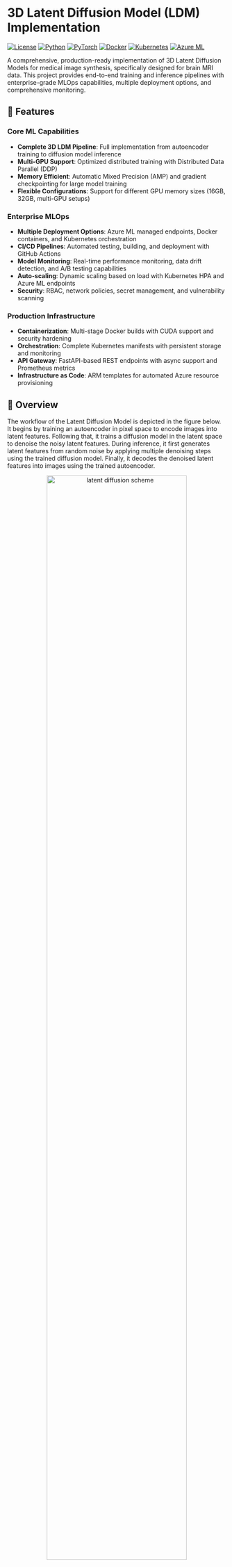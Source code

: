 # 3D Latent Diffusion Model (LDM) Implementation

<!-- 
  Project badges provide quick visual overview of:
  - License: MIT (open source, permissive)
  - Python: 3.8+ (minimum version requirement)  
  - PyTorch: 2.0+ (deep learning framework)
  - Docker: Container-ready deployment
  - Kubernetes: Production orchestration support
  - Azure ML: Cloud ML platform integration
-->
[![License](https://img.shields.io/badge/license-MIT-blue.svg)](LICENSE)
[![Python](https://img.shields.io/badge/python-3.8+-blue.svg)](https://python.org)
[![PyTorch](https://img.shields.io/badge/pytorch-2.0+-red.svg)](https://pytorch.org)
[![Docker](https://img.shields.io/badge/docker-ready-blue.svg)](https://docker.com)
[![Kubernetes](https://img.shields.io/badge/kubernetes-ready-blue.svg)](https://kubernetes.io)
[![Azure ML](https://img.shields.io/badge/azure%20ml-integrated-blue.svg)](https://azure.microsoft.com/services/machine-learning/)

<!-- 
  Project Description:
  This is a comprehensive implementation designed for medical imaging professionals and ML engineers
  who need production-ready 3D image generation capabilities. The project emphasizes:
  - Medical image synthesis for brain MRI data
  - Enterprise-grade deployment options
  - Multi-GPU training optimization
  - Complete MLOps lifecycle support
-->
A comprehensive, production-ready implementation of 3D Latent Diffusion Models for medical image synthesis, specifically designed for brain MRI data. This project provides end-to-end training and inference pipelines with enterprise-grade MLOps capabilities, multiple deployment options, and comprehensive monitoring.

## 🚀 Features

<!-- 
  Features are organized into three categories:
  1. Core ML Capabilities: The actual AI/ML functionality
  2. Enterprise MLOps: Production deployment and operations
  3. Production Infrastructure: Technical infrastructure support
-->

### Core ML Capabilities
<!-- These features focus on the machine learning aspects -->
- **Complete 3D LDM Pipeline**: Full implementation from autoencoder training to diffusion model inference
- **Multi-GPU Support**: Optimized distributed training with Distributed Data Parallel (DDP)
- **Memory Efficient**: Automatic Mixed Precision (AMP) and gradient checkpointing for large model training
- **Flexible Configurations**: Support for different GPU memory sizes (16GB, 32GB, multi-GPU setups)

### Enterprise MLOps
<!-- These features enable production deployment and monitoring -->
- **Multiple Deployment Options**: Azure ML managed endpoints, Docker containers, and Kubernetes orchestration
- **CI/CD Pipelines**: Automated testing, building, and deployment with GitHub Actions
- **Model Monitoring**: Real-time performance monitoring, data drift detection, and A/B testing capabilities
- **Auto-scaling**: Dynamic scaling based on load with Kubernetes HPA and Azure ML endpoints
- **Security**: RBAC, network policies, secret management, and vulnerability scanning

### Production Infrastructure
<!-- These features provide the technical foundation for enterprise deployment -->
- **Containerization**: Multi-stage Docker builds with CUDA support and security hardening
- **Orchestration**: Complete Kubernetes manifests with persistent storage and monitoring
- **API Gateway**: FastAPI-based REST endpoints with async support and Prometheus metrics
- **Infrastructure as Code**: ARM templates for automated Azure resource provisioning

## 📖 Overview

<!-- 
  Technical Overview:
  The Latent Diffusion Model (LDM) works in two main phases:
  1. Training Phase: Train autoencoder + Train diffusion model in latent space
  2. Inference Phase: Generate noise → Denoise in latent space → Decode to image
  
  Benefits of working in latent space:
  - Reduced computational cost (smaller dimensionality)
  - Better training stability
  - Preserved semantic meaning
-->
The workflow of the Latent Diffusion Model is depicted in the figure below. It begins by training an autoencoder in pixel space to encode images into latent features. Following that, it trains a diffusion model in the latent space to denoise the noisy latent features. During inference, it first generates latent features from random noise by applying multiple denoising steps using the trained diffusion model. Finally, it decodes the denoised latent features into images using the trained autoencoder.

<p align="center">
  <img src="./figs/ldm.png" alt="latent diffusion scheme" width="80%">
</p>

## 📚 Background

<!-- 
  Academic Foundation:
  This implementation builds upon established research in:
  - Latent diffusion models (Stable Diffusion foundation)
  - Medical imaging applications
  - Brain tumor segmentation datasets
-->
This implementation is based on MONAI's latent diffusion model and follows these key papers:

- **[Latent Diffusion]**: Rombach, Robin, et al. "High-resolution image synthesis with latent diffusion models." CVPR 2022.
- **[Brain Imaging Generation]**: Pinaya et al. "Brain imaging generation with latent diffusion models"
- **[BRATS]**: Menze, Bjoern H., et al. "The multimodal brain tumor image segmentation benchmark (BRATS)."

## 🛠️ Installation

<!--
  Installation Prerequisites:
  - Python 3.8+: Required for modern PyTorch and MONAI features
  - CUDA GPU: Essential for reasonable training times (>16GB VRAM recommended)
  - PyTorch 2.0+: Needed for torch.compile() optimization
  - MONAI: Medical imaging specific deep learning library
-->

### Prerequisites
<!-- 
  Hardware Requirements:
  - CUDA GPU: Training 3D models requires significant GPU memory
  - 16GB+ VRAM: Minimum for basic training with reduced batch sizes
  - 32GB+ VRAM: Recommended for optimal training performance
  - Multi-GPU: Best for large-scale training and faster convergence
-->
- Python 3.8+
- CUDA-capable GPU (recommended: >16GB VRAM)
- PyTorch 2.0+
- MONAI

### Quick Setup
```bash
# Clone the repository
git clone <your-repo-url>
cd 3d_ldm

# Install dependencies - this includes PyTorch, MONAI, and all required packages
pip install -r requirements.txt

# Configure environment - copy template and edit with your specific paths
cp config/environment.json.example config/environment.json
# Edit environment.json with your paths
```

## 📊 Dataset

<!--
  Dataset Information:
  - BraTS: Brain Tumor Segmentation Challenge datasets
  - Medical Decathlon: Standardized medical imaging datasets
  - T1, T2, FLAIR: Different MRI sequence types
  - Important: Always check dataset licensing and usage requirements
-->
The example uses **BraTS 2016 and 2017** data from the [Medical Decathlon](http://medicaldecathlon.com/).

### Download Data
```bash
# This script automatically downloads and preprocesses the BraTS dataset
python download_brats_data.py -e ./config/environment.json
```

**Disclaimer**: We are not the host of the data. Please ensure you read and comply with the dataset's requirements and usage policies.

## 🚀 Quick Start

### 1. Configure Environment
<!--
  Configuration Steps:
  - model_dir: Where trained models will be saved
  - tfevent_path: TensorBoard logging directory
  - output_dir: Generated images and results
  - data_base_dir: Path to your downloaded BraTS dataset
-->
Edit `./config/environment.json`:
```json
{
  "model_dir": "path/to/save/models",
  "tfevent_path": "path/to/tensorboard/logs", 
  "output_dir": "path/to/generated/images",
  "data_base_dir": "path/to/brats/dataset"
}
```

### 2. Train Autoencoder
<!--
  Training Options:
  - Single GPU: Use config_train_32g.json for 32GB GPUs
  - Multi-GPU: Use config_train_multigpu.json for distributed training
  - Memory optimization: Use config_train_16g.json for smaller GPUs
-->
```bash
# Single GPU (32GB) - optimal for single high-memory GPU
python train_autoencoder.py -c ./config/config_train_32g.json -e ./config/environment.json -g 1

# Multi-GPU (Windows) - distributed training across multiple GPUs
train_autoencoder_multigpu.bat 4 config/config_train_multigpu.json true false
```

### 3. Train Diffusion Model
<!--
  Diffusion Training:
  - Requires pre-trained autoencoder from step 2
  - More computationally intensive than autoencoder training
  - Benefits significantly from multi-GPU setups
-->
```bash
# Single GPU - train diffusion model using latent features from autoencoder
python train_diffusion.py -c ./config/config_train_32g.json -e ./config/environment.json -g 1

# Multi-GPU (Linux/Mac) - faster diffusion training with distributed setup
./train_LDM.sh
```

### 4. Generate Images
<!--
  Inference Process:
  - Requires both trained autoencoder and diffusion model
  - --num parameter specifies number of images to generate
  - Generated images saved to output_dir specified in environment.json
-->
```bash
# Generate 5 synthetic brain MRI images
python inference.py -c ./config/config_train_32g.json -e ./config/environment.json --num 5
```

## 💻 Multi-GPU Training

<!--
  Multi-GPU Benefits:
  - Faster training: Linear speedup with number of GPUs
  - Larger batch sizes: Better gradient estimates
  - Memory pooling: Train larger models
  - Production readiness: Scales to enterprise workloads
-->
This implementation includes extensive multi-GPU optimizations:

### Key Features
<!--
  Technical Optimizations:
  - DDP: Distributed Data Parallel for efficient multi-GPU training
  - AMP: Automatic Mixed Precision reduces memory usage
  - Torch Compile: PyTorch 2.0+ performance optimization
  - Sync BN: Synchronized batch normalization across GPUs
  - Gradient Checkpointing: Trade compute for memory efficiency
-->
- **Distributed Data Parallel (DDP)** with static graph optimization
- **Automatic Mixed Precision (AMP)** for memory efficiency
- **Torch Compile** optimization (PyTorch 2.0+)
- **Synchronized Batch Normalization** across GPUs
- **Gradient Checkpointing** for memory reduction

### Usage Examples
```bash
# Windows Multi-GPU - 8 GPUs with full optimizations enabled
train_autoencoder_multigpu.bat 8 config/config_train_multigpu.json true true

# Linux/Mac Multi-GPU - using torchrun for distributed training
export NUM_GPUS_PER_NODE=8
torchrun --nproc_per_node=${NUM_GPUS_PER_NODE} --nnodes=1 \
    train_autoencoder.py -c ./config/config_train_32g.json -e ./config/environment.json -g ${NUM_GPUS_PER_NODE}
```

<!--
  Documentation Reference:
  For comprehensive multi-GPU setup, optimization strategies, and troubleshooting
-->
For detailed multi-GPU setup and optimization, see [README_MULTIGPU.md](./README_MULTIGPU.md).

## 📈 Results

<!--
  Results Visualization:
  - Training curves show model convergence over epochs
  - Reconstruction loss: How well autoencoder preserves input data
  - Diffusion loss: How well diffusion model learns denoising process
  - Generated samples: Quality of synthetic brain MRI images
-->

### Training Performance
<!-- Training curves demonstrate model convergence and learning stability -->
<p align="center">
  <img src="./figs/train_recon.png" alt="autoencoder train curve" width="45%">
  <img src="./figs/val_recon.png" alt="autoencoder validation curve" width="45%">
</p>

<p align="center">
  <img src="./figs/train_diffusion.png" alt="diffusion train curve" width="45%">
  <img src="./figs/val_diffusion.png" alt="diffusion validation curve" width="45%">
</p>

### Generated Samples
<!-- Examples of synthetic brain MRI images in different anatomical views -->
<p align="center">
  <img src="./figs/syn_axial.png" alt="generated axial" width="30%">
  <img src="./figs/syn_cor.png" alt="generated coronal" width="30%">
  <img src="./figs/syn_sag.png" alt="generated sagittal" width="30%">
</p>

## 🚀 Deployment Options

<!--
  Deployment Strategy Overview:
  Multiple deployment options are provided to support different use cases:
  1. Docker: Containerized deployment for consistency and portability
  2. Kubernetes: Production orchestration with scaling and monitoring
  3. Azure ML: Cloud-native deployment with managed infrastructure
  
  Each option has specific advantages:
  - Docker: Local development, testing, simple deployments
  - Kubernetes: Production workloads, auto-scaling, enterprise features
  - Azure ML: Managed service, cost optimization, integrated monitoring
-->
This project supports multiple deployment strategies to meet different production requirements:

### 1. 🐳 Docker Deployment

<!--
  Docker Deployment Benefits:
  - Consistent environment across development and production
  - Easy local testing and development
  - Portable across different infrastructure
  - Supports GPU acceleration for training and inference
-->

#### Quick Start with Docker
```powershell
# Build and run API server for production inference
.\mlops\docker\setup_docker.ps1 -Environment prod -Mode api

# Run training container for model development
.\mlops\docker\setup_docker.ps1 -Environment dev -Mode train

# Launch Jupyter notebook for interactive development
.\mlops\docker\setup_docker.ps1 -Environment dev -Mode jupyter
```

#### Manual Docker Commands
```bash
# Build production image with optimizations
docker build -t 3d-ldm:prod -f mlops/docker/Dockerfile --target production .

# Run API server with GPU support and volume mounts
docker run -d -p 8000:8000 --gpus all --name 3d-ldm-api \
  -v 3d-ldm-models:/app/models \
  -e MODE=api \
  3d-ldm:prod

# Health check - verify API is running
curl http://localhost:8000/health
```

### 2. ☸️ Kubernetes Deployment

<!--
  Kubernetes Benefits:
  - Production-grade orchestration
  - Auto-scaling based on load
  - High availability and fault tolerance
  - Enterprise security features
  - Integrated monitoring and logging
-->

#### Prerequisites
<!--
  Infrastructure Requirements:
  - Kubernetes cluster: Local (minikube/kind) or cloud (AKS/EKS/GKE)
  - kubectl: Command-line tool for cluster management
  - GPU operator: NVIDIA driver management for GPU workloads
-->
- Kubernetes cluster (local or cloud)
- kubectl configured
- NVIDIA GPU operator (for GPU workloads)

#### Deployment Commands
```bash
# Deploy complete application stack with all components
./mlops/kubernetes/setup_kubernetes.sh apply

# Check deployment status and pod health
./mlops/kubernetes/setup_kubernetes.sh status

# View logs from running pods
./mlops/kubernetes/setup_kubernetes.sh logs

# Run comprehensive health checks
./mlops/kubernetes/setup_kubernetes.sh health
```

#### Kubernetes Features
<!--
  Production Features:
  - HPA: Automatically scales pods based on resource utilization
  - PVC: Persistent volumes for model storage and data
  - Prometheus: Metrics collection and alerting
  - RBAC: Role-based access control for security
  - GPU scheduling: Efficient GPU resource allocation
-->
- **Auto-scaling**: Horizontal Pod Autoscaler (HPA) based on CPU/memory
- **Persistent Storage**: PVC for models, data, and outputs
- **Monitoring**: Prometheus metrics and Grafana dashboards
- **Security**: RBAC, network policies, and secret management
- **GPU Support**: Dedicated GPU nodes with taints and tolerations

### 3. ☁️ Azure Machine Learning

<!--
  Azure ML Advantages:
  - Managed infrastructure: No server management
  - Cost optimization: Pay only for compute used
  - Enterprise integration: Seamless with Azure services
  - MLOps features: Built-in experiment tracking and model registry
-->

#### Infrastructure Setup
```powershell
# Deploy complete Azure infrastructure including ML workspace, compute, storage
.\mlops\azure\deploy_azure.ps1 -Environment prod -ResourceGroup "3dldm-prod" -Location "East US"
```

#### Azure ML Features
<!--
  Managed Services:
  - Endpoints: Auto-scaling inference with load balancing
  - Compute: On-demand GPU clusters with spot instance support
  - MLflow: Integrated experiment tracking and model versioning
  - Datasets: Versioned data with lineage and governance
-->
- **Managed Endpoints**: Auto-scaling inference endpoints
- **Compute Clusters**: On-demand GPU clusters for training
- **Experiment Tracking**: MLflow integration with model registry
- **Data Versioning**: Azure ML datasets with lineage tracking
- **Cost Optimization**: Spot instances and automatic shutdown

### 4. 🔄 CI/CD Pipeline

<!--
  CI/CD Pipeline Benefits:
  - Automated quality assurance
  - Consistent deployment process
  - Reduced manual errors
  - Fast feedback loops
  - Multi-environment promotion
-->
The project includes a comprehensive GitHub Actions pipeline:

#### Pipeline Stages
<!--
  Pipeline Flow:
  1. Code Quality: Ensures code standards and security
  2. Testing: Validates functionality and performance
  3. Building: Creates deployable artifacts
  4. Deployment: Promotes through environments
  5. Monitoring: Verifies deployment success
-->
1. **Code Quality**: Linting, formatting, security scanning
2. **Testing**: Unit tests, integration tests, model validation
3. **Building**: Docker image building and vulnerability scanning
4. **Deployment**: Multi-environment deployment (dev → staging → prod)
5. **Monitoring**: Post-deployment health checks and performance monitoring

#### Trigger the Pipeline
```bash
# Push to main branch triggers production deployment pipeline
git push origin main

# Pull requests trigger testing and validation pipeline
git push origin feature/new-model
```

## 📊 Monitoring and Observability

<!--
  Observability Strategy:
  - Application metrics: Model-specific performance indicators
  - System metrics: Infrastructure health and resource usage
  - Business metrics: Usage patterns and error rates
  - Distributed tracing: Request flow across services
-->

### Application Metrics
<!--
  Key Performance Indicators:
  - Inference latency: Response time for image generation
  - Throughput: Images generated per second
  - Accuracy: Model quality metrics
  - Resource utilization: GPU, CPU, memory usage
-->
- **Model Performance**: Inference latency, throughput, accuracy
- **System Health**: CPU, memory, GPU utilization
- **Data Quality**: Input validation, drift detection
- **Error Tracking**: Exception rates, failure patterns

### Monitoring Stack
<!--
  Monitoring Tools:
  - Prometheus: Open-source metrics collection
  - Grafana: Visualization and alerting dashboards
  - Azure Monitor: Cloud-native monitoring for Azure deployments
  - MLflow: ML-specific experiment and model tracking
-->
- **Prometheus**: Metrics collection and alerting
- **Grafana**: Visualization dashboards
- **Azure Monitor**: Cloud-native monitoring (for Azure deployments)
- **MLflow**: Experiment tracking and model versioning

### Access Monitoring
```bash
# Local monitoring (Kubernetes) - access Grafana dashboard
kubectl port-forward -n monitoring svc/grafana 3000:80

# Azure monitoring - get Application Insights connection
az ml workspace show --name <workspace-name> --query "applicationInsights"
```

## 🛡️ Security and Compliance

<!--
  Security Framework:
  - Defense in depth: Multiple layers of security controls
  - Zero trust: Never trust, always verify
  - Compliance ready: Meets enterprise security standards
  - Automated security: Security scanning in CI/CD pipeline
-->

### Security Features
<!--
  Container Security:
  - Non-root execution: Reduces attack surface
  - Read-only filesystems: Prevents runtime modifications
  - Minimal base images: Fewer vulnerabilities
  - Security scanning: Automated vulnerability detection
-->
- **Container Security**: Non-root users, read-only filesystems, minimal base images
- **Network Security**: Network policies, ingress controls, TLS encryption
- **Secrets Management**: Kubernetes secrets, Azure Key Vault integration
- **Vulnerability Scanning**: Automated security scanning in CI/CD pipeline
- **RBAC**: Role-based access control for all resources

### Compliance
<!--
  Compliance Features:
  - Data privacy: GDPR/HIPAA considerations for medical data
  - Audit logging: Complete operational audit trail
  - Backup strategy: Data protection and disaster recovery
  - Multi-region: Geographic redundancy for high availability
-->
- **Data Privacy**: No data persistence in containers by default
- **Audit Logging**: Complete audit trail for all operations
- **Backup Strategy**: Automated model and data backups
- **Disaster Recovery**: Multi-region deployment capabilities
  <img src="./figs/train_diffusion.png" alt="latent diffusion train curve" width="45%">
  <img src="./figs/val_diffusion.png" alt="latent diffusion validation curve" width="45%">
</p>

### Generated Samples
<p align="center">
  <img src="./figs/syn_axial.png" width="30%">
  <img src="./figs/syn_sag.png" width="30%">
  <img src="./figs/syn_cor.png" width="30%">
</p>

## 📁 Project Structure

<!--
  Directory Organization:
  The project is organized into logical sections:
  - config/: All configuration files for different environments
  - mlops/: Complete MLOps infrastructure and deployment code
  - Core scripts: Training and inference functionality
  - Documentation: Comprehensive guides and troubleshooting
  
  This structure supports both research and production use cases.
-->

```
3d_ldm/
├── config/                      # Configuration files for different environments
│   ├── config_train_16g.json        # 16GB GPU optimized configuration
│   ├── config_train_32g.json        # 32GB GPU optimized configuration
│   ├── config_train_multigpu.json   # Multi-GPU distributed training config
│   ├── config_optimized.json        # Performance optimized settings
│   └── environment.json             # Environment paths and directories
├── mlops/                       # Complete MLOps and deployment infrastructure
│   ├── azure/                   # Azure cloud deployment resources
│   │   ├── workspace_config.yml     # Azure ML workspace configuration
│   │   ├── infrastructure.json      # ARM template for Azure resources
│   │   ├── deploy_azure.ps1         # Automated Azure deployment script
│   │   └── conda_env.yml            # Azure ML environment definition
│   ├── docker/                  # Container deployment and orchestration
│   │   ├── Dockerfile               # Multi-stage Docker build with CUDA
│   │   ├── api_server.py            # FastAPI REST API server
│   │   ├── entrypoint.sh            # Flexible container entry point
│   │   ├── health_check.py          # Container health monitoring
│   │   └── setup_docker.ps1         # Automated Docker setup script
│   ├── kubernetes/              # Kubernetes production orchestration
│   │   ├── deployment.yaml          # Application deployment manifests
│   │   ├── ingress.yaml             # Ingress controller and networking
│   │   ├── jobs.yaml                # Training and batch job definitions
│   │   ├── monitoring.yaml          # Prometheus monitoring setup
│   │   ├── storage.yaml             # Persistent volume configurations
│   │   ├── rbac.yaml                # Security and access permissions
│   │   └── setup_kubernetes.sh      # Kubernetes deployment automation
│   ├── deployment/              # Model deployment and serving
│   │   ├── score.py                 # Azure ML model scoring script
│   │   └── deployment_config.yml    # Deployment environment configuration
│   ├── monitoring/              # Observability and monitoring infrastructure
│   │   ├── model_monitor.py         # Model performance monitoring
│   │   ├── data_drift.py            # Data quality and drift detection
│   │   └── alerting_rules.yml       # Prometheus alerting configurations
│   └── pipelines/               # Automated training and inference pipelines
│       ├── training_pipeline.py     # Azure ML automated training pipeline
│       └── pipeline_config.yml      # Pipeline configuration parameters
├── .github/workflows/           # CI/CD automation and quality gates
│   └── deploy.yml               # GitHub Actions deployment pipeline
├── checkpoints/                 # Model artifacts and trained weights
│   └── autoencoder/             # Saved autoencoder model checkpoints
├── results/                     # Training outputs and experimental results
├── figs/                        # Visualization outputs and documentation figures
├── runs/                        # TensorBoard training logs and metrics
├── train_autoencoder.py         # Autoencoder training script (Phase 1)
├── train_diffusion.py           # Diffusion model training script (Phase 2)
├── inference.py                 # Model inference and image generation
├── utils.py                     # Shared utility functions and helpers
├── requirements.txt             # Python package dependencies
├── .gitignore                   # Git ignore patterns
├── LICENSE                      # License file
└── README.md                    # This file
```

## 🔧 Configuration Guide

<!--
  Configuration Strategy:
  Different configurations are provided for various hardware setups:
  - Memory optimization: Adjust batch size and model parameters
  - Hardware targeting: Specific settings for different GPU configurations  
  - Performance tuning: Balance between speed and memory usage
-->

### Training Configurations

#### For 16GB GPUs
<!--
  16GB Configuration:
  - Reduced model complexity: Fewer channels and attention layers
  - Smaller batch sizes: Memory efficient training
  - Gradient checkpointing: Trade compute for memory
-->
```json
{
  "autoencoder_def": {
    "spatial_dims": 3,
    "in_channels": 1,
    "out_channels": 1,
    "num_res_blocks": 2,
    "num_channels": [256, 512],
    "attention_levels": [false, true],
    "latent_channels": 8,
    "norm_num_groups": 32,
    "norm_eps": 1e-6,
    "with_encoder_nonlocal_attn": false,
    "with_decoder_nonlocal_attn": false
  }
}
```

#### For Multi-GPU Training
<!--
  Multi-GPU Configuration:
  - DDP backend: NCCL for optimal GPU communication
  - Timeout settings: Handle slow network connections
  - Optimizations: AMP, compile, synchronized batch norm
-->
```json
{
  "ddp_backend": "nccl",
  "ddp_timeout_seconds": 18000,
  "amp": true,
  "compile": true,
  "sync_bn": true
}
```

### Environment Configuration
<!--
  Directory Structure:
  - model_dir: Persistent storage for trained models
  - tfevent_path: TensorBoard logging for monitoring
  - output_dir: Generated images and evaluation results
  - data_base_dir: Input dataset location
-->
```json
{
  "model_dir": "./checkpoints",
  "tfevent_path": "./runs", 
  "output_dir": "./results",
  "data_base_dir": "./data/brats"
}
```

## 🐛 Troubleshooting

<!--
  Troubleshooting Philosophy:
  Common issues are categorized by type:
  - Memory issues: GPU memory optimization
  - Training issues: Multi-GPU and distributed training
  - Deployment issues: Container and infrastructure problems
-->

### Common Issues

#### CUDA Out of Memory
<!--
  Memory Optimization Strategies:
  - Reduce batch size: Immediate memory relief
  - Gradient checkpointing: Trade compute for memory
  - Mixed precision: Use FP16 for reduced memory usage
-->
```bash
# Reduce batch size in configuration file
"batch_size": 1

# Enable gradient checkpointing to save memory
"use_checkpointing": true

# Use Automatic Mixed Precision (AMP)
"amp": true
```

#### Multi-GPU Training Issues
<!--
  Multi-GPU Diagnostics:
  - Hardware check: Verify all GPUs are accessible
  - NCCL verification: Ensure communication backend works
  - Environment variables: Debug distributed training
-->
```bash
# Check GPU visibility and memory status
nvidia-smi

# Verify NCCL installation and version
python -c "import torch; print(torch.cuda.nccl.version())"

# Enable debug logging for distributed training
export NCCL_DEBUG=INFO
export NCCL_TIMEOUT=18000
```

#### Docker Issues
<!--
  Container Troubleshooting:
  - GPU access: Verify NVIDIA Docker runtime
  - Container logs: Debug application errors
  - Resource monitoring: Check container resource usage
-->
```bash
# Test NVIDIA Docker runtime and GPU access
docker run --rm --gpus all nvidia/cuda:11.8-base-ubuntu20.04 nvidia-smi

# View container logs for debugging
docker logs 3d-ldm-api

# Monitor container resource usage
docker stats
```

<!--
  Comprehensive Documentation:
  Additional documentation provides detailed guidance for specific use cases
-->
For comprehensive troubleshooting, see [TROUBLESHOOTING.md](./TROUBLESHOOTING.md).

## 📚 Documentation

<!--
  Documentation Ecosystem:
  Each document serves a specific purpose:
  - Multi-GPU Guide: Performance optimization for distributed training
  - Optimization Summary: Technical details of performance improvements
  - NaN Fix Guide: Debugging numerical stability issues
  - Troubleshooting: Comprehensive problem-solving guide
-->
- [Multi-GPU Training Guide](./README_MULTIGPU.md)
- [MLOps Optimization Summary](./MULTI_GPU_OPTIMIZATION_SUMMARY.md)  
- [NaN Fix Guide](./NaN_FIX_GUIDE.md)
- [Troubleshooting Guide](./TROUBLESHOOTING.md)

## 🤝 Contributing

<!--
  Contribution Workflow:
  Standard GitHub flow with emphasis on code quality and testing
  - Feature branches: Isolated development
  - Pull requests: Code review and quality gates
  - Testing: Automated validation before merge
-->
1. Fork the repository
2. Create a feature branch (`git checkout -b feature/new-feature`)
3. Commit your changes (`git commit -am 'Add new feature'`)
4. Push to the branch (`git push origin feature/new-feature`)
5. Create a Pull Request

## 📄 License

<!--
  MIT License:
  Permissive open source license allowing commercial use, modification, and distribution
-->
This project is licensed under the MIT License - see the [LICENSE](LICENSE) file for details.

## 🙏 Acknowledgments

<!--
  Attribution and Recognition:
  Proper credit to foundational work and tools that enabled this project
-->
- **MONAI Team**: For providing the foundational diffusion model implementation
- **Rombach et al.**: For the original Latent Diffusion Model paper
- **BraTS Challenge**: For providing the medical imaging dataset
- **PyTorch Team**: For the excellent deep learning framework

## 📞 Support

<!--
  Support Channels:
  Multiple ways for users to get help and engage with the project
-->
For questions, issues, or contributions:

- 📧 **Email**: [your-email@domain.com]
- 💬 **Issues**: [GitHub Issues](https://github.com/your-repo/issues)
- 📖 **Documentation**: [Project Wiki](https://github.com/your-repo/wiki)
- 🐛 **Bug Reports**: Use the issue template for detailed bug reports

---

<!--
  Call to Action:
  Encourage community engagement and project visibility
-->
<p align="center">
  <strong>⭐ If this project helped you, please give it a star! ⭐</strong>
</p>
│   └── README.md           # MLOps setup guide
├── .github/workflows/       # CI/CD pipelines
├── figs/                    # Result figures
├── train_autoencoder.py     # Autoencoder training
├── train_diffusion.py       # Diffusion model training
├── inference.py             # Image generation
├── utils.py                 # Utility functions
├── visualize_image.py       # Visualization tools
├── 3d_ldm_tutorial.ipynb   # Interactive tutorial
└── docs/                    # Additional documentation
    ├── TROUBLESHOOTING.md   # Common issues and solutions
    ├── MULTI_GPU_OPTIMIZATION_SUMMARY.md
    └── NaN_FIX_GUIDE.md
```

## 🏭 MLOps and Production Deployment

This project includes a complete MLOps pipeline for production deployment:

### Azure ML Integration
- **Automated Training**: Scalable training pipelines on Azure ML compute
- **Model Registry**: Versioned model storage with MLflow integration
- **Experiment Tracking**: Comprehensive experiment logging and comparison
- **Environment Management**: Reproducible training environments

### CI/CD Pipeline
- **GitHub Actions**: Automated testing, training, and deployment
- **Multi-environment**: Staging and production deployment workflows
- **Quality Gates**: Code quality checks and model validation
- **Security Scanning**: Automated security vulnerability detection

### Model Deployment
- **REST API Endpoints**: Scalable inference endpoints with auto-scaling
- **Batch Inference**: Large-scale batch processing capabilities
- **A/B Testing**: Support for multiple model versions in production
- **Edge Deployment**: Options for edge and on-premises deployment

### Monitoring and Observability
- **Performance Monitoring**: Real-time latency, throughput, and error tracking
- **Data Drift Detection**: Automated detection of input data changes
- **Model Health**: Continuous model performance evaluation
- **Alerting**: Automated alerts for anomalies and performance degradation

**🚀 Quick MLOps Setup**: See [mlops/README.md](mlops/README.md) for detailed setup instructions.

## 🔧 Configuration

### GPU Memory Configurations
- **16GB GPU**: Use `config_train_16g.json`
- **32GB GPU**: Use `config_train_32g.json`
- **Multi-GPU**: Use `config_train_multigpu.json`

### Key Parameters
- `batch_size`: Adjust based on GPU memory
- `patch_size`: Must be divisible by 4 (autoencoder) or 16 (diffusion)
- `spacing`: Voxel spacing for resampling [1.0, 1.0, 1.0] for high resolution

## 🐛 Troubleshooting

Common issues and solutions are documented in:
- [TROUBLESHOOTING.md](./TROUBLESHOOTING.md) - General troubleshooting
- [NaN_FIX_GUIDE.md](./NaN_FIX_GUIDE.md) - Handling NaN values during training
- [MULTI_GPU_OPTIMIZATION_SUMMARY.md](./MULTI_GPU_OPTIMIZATION_SUMMARY.md) - Multi-GPU specific issues

## 🤝 Contributing

1. Fork the repository
2. Create a feature branch (`git checkout -b feature/amazing-feature`)
3. Commit your changes (`git commit -m 'Add amazing feature'`)
4. Push to the branch (`git push origin feature/amazing-feature`)
5. Open a Pull Request

## 📄 License

This project is licensed under the MIT License - see the [LICENSE](LICENSE) file for details.

## 🙏 Acknowledgments

- [MONAI Project](https://github.com/Project-MONAI/MONAI) for the excellent medical imaging framework
- [Medical Decathlon](http://medicaldecathlon.com/) for providing the BraTS dataset
- Original authors of the Latent Diffusion Models paper

